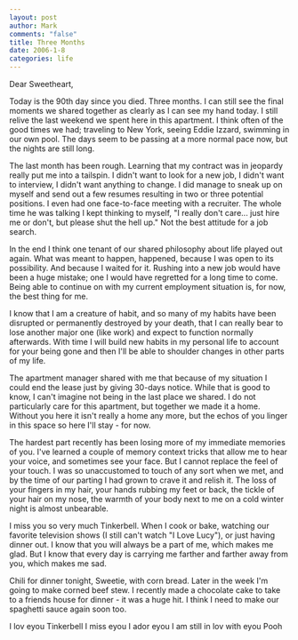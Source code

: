 ```yaml
--- 
layout: post
author: Mark
comments: "false"
title: Three Months
date: 2006-1-8
categories: life
---
```

Dear Sweetheart,

Today is the 90th day since you died. Three months. I can still see the final moments we shared together as clearly as I can see my hand today. I still relive the last weekend we spent here in this apartment. I think often of the good times we had; traveling to New York, seeing Eddie Izzard, swimming in our own pool. The days seem to be passing at a more normal pace now, but the nights are still long.

The last month has been rough. Learning that my contract was in jeopardy really put me into a tailspin. I didn't want to look for a new job, I didn't want to interview, I didn't want anything to change. I did manage to sneak up on myself and send out a few resumes resulting in two or three potential positions. I even had one face-to-face meeting with a recruiter. The whole time he was talking I kept thinking to myself, "I really don't care... just hire me or don't, but please shut the hell up." Not the best attitude for a job search.

In the end I think one tenant of our shared philosophy about life played out again. What was meant to happen, happened, because I was open to its possibility. And because I waited for it. Rushing into a new job would have been a huge mistake; one I would have regretted for a long time to come. Being able to continue on with my current employment situation is, for now, the best thing for me.

I know that I am a creature of habit, and so many of my habits have been disrupted or permanently destroyed by your death, that I can really bear to lose another major one (like work) and expect to function normally afterwards. With time I will build new habits in my personal life to account for your being gone and then I'll be able to shoulder changes in other parts of my life.

The apartment manager shared with me that because of my situation I could end the lease just by giving 30-days notice. While that is good to know, I can't imagine not being in the last place we shared. I do not particularly care for this apartment, but together we made it a home. Without you here it isn't really a home any more, but the echos of you linger in this space so here I'll stay - for now.

The hardest part recently has been losing more of my immediate memories of you. I've learned a couple of memory context tricks that allow me to hear your voice, and sometimes see your face. But I cannot replace the feel of your touch. I was so unaccustomed to touch of any sort when we met, and by the time of our parting I had grown to crave it and relish it. The loss of your fingers in my hair, your hands rubbing my feet or back, the tickle of your hair on my nose, the warmth of your body next to me on a cold winter night is almost unbearable.

I miss you so very much Tinkerbell. When I cook or bake, watching our favorite television shows (I still can't watch "I Love Lucy"), or just having dinner out. I know that you will always be a part of me, which makes me glad. But I know that every day is carrying me farther and farther away from you, which makes me sad.

Chili for dinner tonight, Sweetie, with corn bread. Later in the week I'm going to make corned beef stew. I recently made a chocolate cake to take to a friends house for dinner - it was a huge hit. I think I need to make our spaghetti sauce again soon too.

I lov eyou Tinkerbell
I miss eyou
I ador eyou
I am still in lov with eyou
Pooh
